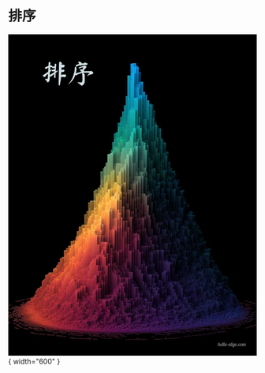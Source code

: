 # 排序

<div class="center-table" markdown>

![排序](../assets/covers/chapter_sorting.jpg){ width="600" }

</div>
